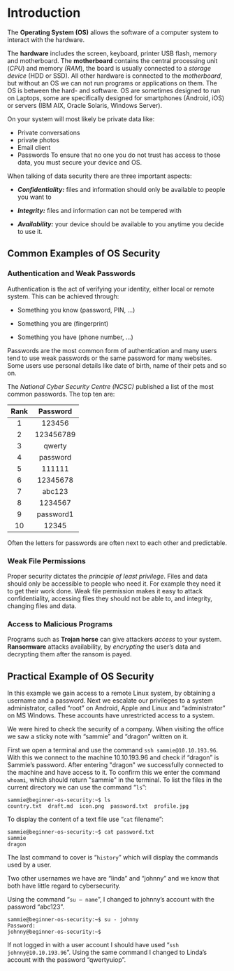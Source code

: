 # Introduction
The **Operating System (OS)** allows the software of a computer system to interact with the hardware.

The **hardware** includes the screen, keyboard, printer USB flash, memory and motherboard. The **motherboard** contains the central processing unit (*CPU*) and memory *(RAM*), the board is usually connected to a *storage device* (HDD or SSD). All other hardware is connected to the *motherboard*, but without an OS we can not run programs or applications on them. The OS is between the hard- and software.
OS are sometimes designed to run on Laptops, some are specifically designed for smartphones (Android, iOS) or servers (IBM AIX, Oracle Solaris, Windows Server).

On your system will most likely be private data like:
- Private conversations
- private photos
- Email client
- Passwords
To ensure that no one you do not trust has access to those data, you must secure your device and OS.

When talking of data security there are three important aspects:

- ***Confidentiality:*** files and information should only be available to people you want to
    
- ***Integrity:*** files and information can not be tempered with
    
- ***Availability:*** your device should be available to you anytime you decide to use it.
## Common Examples of OS Security
### Authentication and Weak Passwords
Authentication is the act of verifying your identity, either local or remote system. This can be achieved through:

- Something you know (password, PIN, …)
    
- Something you are (fingerprint)
    
- Something you have (phone number, …)
    

Passwords are the most common form of authentication and many users tend to use weak passwords or the same password for many websites. Some users use personal details like date of birth, name of their pets and so on.

The *National Cyber Security Centre (NCSC)* published a list of the most common passwords. The top ten are:

| **Rank** | **Password** |
| :--: | :--: |
| 1 | 123456 |
| 2 | 123456789 |
| 3 | qwerty |
| 4 | password |
| 5 | 111111 |
| 6 | 12345678 |
| 7 | abc123 |
| 8 | 1234567 |
| 9 | password1 |
| 10 | 12345 |
Often the letters for passwords are often next to each other and predictable.
### Weak File Permissions

Proper security dictates the *principle of least privilege*. Files and data should only be accessible to people who need it. For example they need it to get their work done. Weak file permission makes it easy to attack confidentiality, accessing files they should not be able to, and integrity, changing files and data.
### Access to Malicious Programs

Programs such as **Trojan horse** can give attackers *access* to your system. **Ransomware** attacks availability, by *encrypting* the user’s data and decrypting them after the ransom is payed.

## Practical Example of OS Security

In this example we gain access to a remote Linux system, by obtaining a username and a password. Next we escalate our privileges to a system administrator, called “root” on Android, Apple and Linux and “administrator” on MS Windows. These accounts have unrestricted access to a system.

We were hired to check the security of a company. When visiting the office we saw a sticky note with “sammie” and “dragon” written on it.

First we open a terminal and use the command  `ssh sammie@10.10.193.96`. With this we connect to the machine 10.10.193.96 and check if “dragon” is Sammie’s password. After entering "dragon" we successfully connected to the machine and have access to it. 
To confirm this we enter the command `whoami`, which should return "sammie" in the terminal.
To list the files in the current directory we can use the command “`ls`”:
```
sammie@beginner-os-security:~$ ls
country.txt  draft.md  icon.png  password.txt  profile.jpg
```  

To display the content of a text file use “`cat` filename”:
```
sammie@beginner-os-security:~$ cat password.txt
sammie
dragon
```

The last command to cover is “`history`” which will display the commands used by a user.

Two other usernames we have are “linda” and “johnny” and we know that both have little regard to cybersecurity.

Using the command “`su – name`”, I changed to johnny’s account with the password “abc123”.
```
sammie@beginner-os-security:~$ su - johnny
Password:
johnny@beginner-os-security:~$
```
If not logged in with a user account I should have used “`ssh johnny@10.10.193.96`”. Using the same command I changed to Linda’s account with the password “qwertyuiop”.